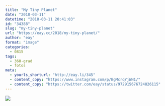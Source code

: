 ```yaml
---
title: "My Tiny Planet"
date: "2018-03-11"
datetime: "2018-03-11 20:41:03"
id: "34388"
slug: "my-tiny-planet"
url: "https://eay.cc/2018/my-tiny-planet/"
author: "eay"
format: "image"
categories:
  - 0815
tags:
  - 360-grad
  - fotos
meta:
  - yourls_shorturl: "http://eay.li/345"
  - content_copy: "https://www.instagram.com/p/BgMcrqYjWN1/"
  - content_copy: "https://twitter.com/eay/status/972915676724826115"
---
```


![](https://eay.cc/uploads/2018/mytinyplanet.jpeg)
